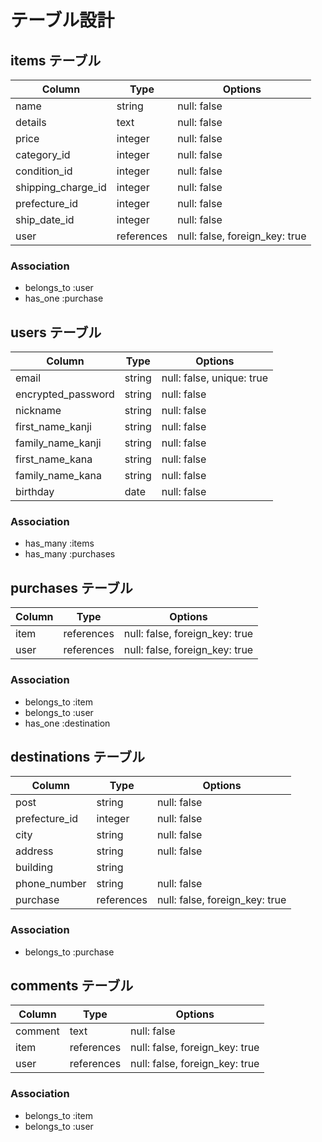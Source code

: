 # テーブル設計

## items テーブル

| Column     | Type       | Options                        |
| ---------- | ---------- | ------------------------------ |
| name              | string     | null: false                    |
| details           | text       | null: false                    |
| price             | integer     | null: false                    |
| category_id          | integer     | null: false                    |
| condition_id          | integer     | null: false                    |
| shipping_charge_id     | integer     | null: false                    |
| prefecture_id          | integer     | null: false                    |
| ship_date_id           | integer     | null: false                    |
| user                   | references     | null: false, foreign_key: true  |


### Association

- belongs_to :user
- has_one :purchase
<!-- - has_many :comments -->

## users テーブル

| Column             | Type   | Options                    |
| ------------------ | ------ | -------------------------- |
| email              | string | null: false, unique: true  |
| encrypted_password | string | null: false                |
| nickname               | string | null: false                |
| first_name_kanji       | string   | null: false                |
| family_name_kanji      | string   | null: false                |
| first_name_kana        | string   | null: false                |
| family_name_kana       | string   | null: false                |
| birthday               | date     | null: false                |

### Association

- has_many :items
- has_many :purchases
<!-- - has_many :comments -->


## purchases テーブル

| Column     | Type       | Options                        |
| ---------- | ---------- | ------------------------------ |
| item     | references  | null: false, foreign_key: true   |
| user     | references  | null: false, foreign_key: true   |

### Association

- belongs_to :item
- belongs_to :user
- has_one :destination


## destinations テーブル

| Column     | Type       | Options                        |
| ---------- | ---------- | ------------------------------ |
| post           | string       | null: false                    |
| prefecture_id  | integer      | null: false                      |
| city           | string       | null: false                     |
| address      | string     | null: false                    |
| building      | string     |                                 |
| phone_number   | string     | null: false                    |
| purchase       | references     | null: false, foreign_key: true  |

### Association

- belongs_to :purchase




## comments テーブル

| Column     | Type       | Options                        |
| ---------- | ---------- | ------------------------------ |
| comment    | text       | null: false                    |
| item       | references | null: false, foreign_key: true |
| user       | references | null: false, foreign_key: true |

### Association

- belongs_to :item
- belongs_to :user